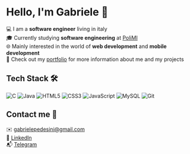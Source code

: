 # Hello, I'm Gabriele 👋 

💻 I am a **software engineer** living in italy  
🎓 Currently studying **software engineering** at [PoliMI](https://www.polimi.it/)  
🌐 Mainly interested in the world of **web development** and **mobile development**  
🚀 Check out my [portfolio](https://gabrielepedesini.github.io/portfolio/) for more information about me and my projects


## Tech Stack 🛠 

![C](https://img.shields.io/badge/c-%2300599C.svg?style=for-the-badge&logo=c&logoColor=white)
![Java](https://img.shields.io/badge/java-%23ED8B00.svg?style=for-the-badge&logo=java&logoColor=white)
![HTML5](https://img.shields.io/badge/html5-%23E34F26.svg?style=for-the-badge&logo=html5&logoColor=white)
![CSS3](https://img.shields.io/badge/css3-%231572B6.svg?style=for-the-badge&logo=css3&logoColor=white)
![JavaScript](https://img.shields.io/badge/javascript-%23323330.svg?style=for-the-badge&logo=javascript&logoColor=%23F7DF1E)
![MySQL](https://img.shields.io/badge/mysql-%234479A1.svg?style=for-the-badge&logo=mysql&logoColor=white)
![Git](https://img.shields.io/badge/git-%23F05032.svg?style=for-the-badge&logo=git&logoColor=white)  

## Contact me 💬  

✉️ [gabrielepedesini@gmail.com](mailto:gabrielepedesini@gmail.com)  
💼 [LinkedIn](https://www.linkedin.com/in/gabrielepedesini)  
📬 [Telegram](https://t.me/gabrielepedesini)  
